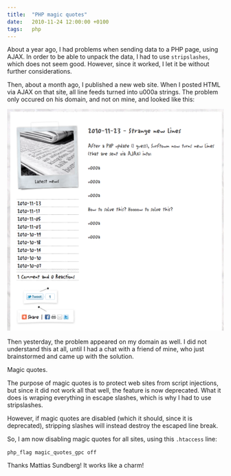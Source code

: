 ```yaml
---
title:	"PHP magic quotes"
date:	2010-11-24 12:00:00 +0100
tags: 	php
---
```



About a year ago, I had problems when sending data to a PHP page, using AJAX. In
order to be able to unpack the data, I had to use `stripslashes`, which does not
seem good. However, since it worked, I let it be without further considerations.

Then, about a month ago, I published a new web site. When I posted HTML via AJAX
on that site, all line feeds turned into u000a strings. The problem only occured
on his domain, and not on mine, and looked like this:

![Magic quotes](/assets/img/blog/2010-11-24.png "Magic quotes in action")

Then yesterday, the problem appeared on my domain as well. I did not understand
this at all, until I had a chat with a friend of mine, who just brainstormed and
came up with the solution.

Magic quotes.

The purpose of magic quotes is to protect web sites from script injections, but
since it did not work all that well, the feature is now deprecated. What it does
is wraping everything in escape slashes, which is why I had to use stripslashes.

However, if magic quotes are disabled (which it should, since it is deprecated),
stripping slashes will instead destroy the escaped line break.

So, I am now disabling magic quotes for all sites, using this `.htaccess` line:

	php_flag magic_quotes_gpc off

Thanks Mattias Sundberg! It works like a charm!
